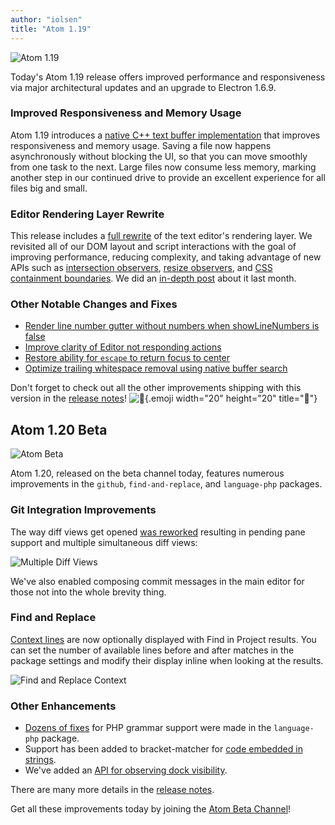 ```yaml
---
author: "iolsen"
title: "Atom 1.19"
---
```


![Atom 1.19](/assets/images/blog.atom.io/img/posts/release-1-19.png)

Today's Atom 1.19 release offers improved performance and responsiveness via major architectural updates and an upgrade to Electron 1.6.9.

<!--more-->

### Improved Responsiveness and Memory Usage

Atom 1.19 introduces a [native C++ text buffer implementation](https://github.com/atom/superstring) that improves responsiveness and memory usage. Saving a file now happens asynchronously without blocking the UI, so that you can move smoothly from one task to the next. Large files now consume less memory, marking another step in our continued drive to provide an excellent experience for all files big and small.

### Editor Rendering Layer Rewrite

This release includes a [full rewrite](https://github.com/atom/atom/pull/13880) of the text editor's rendering layer. We revisited all of our DOM layout and script interactions with the goal of improving performance, reducing complexity, and taking advantage of new APIs such as [intersection observers](https://developers.google.com/web/updates/2016/04/intersectionobserver), [resize observers](https://developers.google.com/web/updates/2016/10/resizeobserver), and [CSS containment boundaries](https://developers.google.com/web/updates/2016/06/css-containment). We did an [in-depth post](/blog/2017/06/22/a-new-approach-to-text-rendering) about it last month.

### Other Notable Changes and Fixes

- [Render line number gutter without numbers when showLineNumbers is false](https://github.com/atom/atom/pull/14694)
- [Improve clarity of Editor not responding actions](https://github.com/atom/atom/pull/14753)
- [Restore ability for `escape` to return focus to center](https://github.com/atom/tree-view/pull/1127)
- [Optimize trailing whitespace removal using native buffer search](https://github.com/atom/whitespace/pull/157)

Don't forget to check out all the other improvements shipping with this version in the [release notes](https://github.com/atom/atom/releases/tag/v1.19.0)! ![:memo:](https://github.githubassets.com/images/icons/emoji/unicode/1f4dd.png){.emoji width="20" height="20" title=":memo:"}

## Atom 1.20 Beta

![Atom Beta](/assets/images/blog.atom.io/img/release-beta.png)

Atom 1.20, released on the beta channel today, features numerous improvements in the `github`, `find-and-replace`, and `language-php` packages.

### Git Integration Improvements

The way diff views get opened [was reworked](https://github.com/atom/github/pull/1016) resulting in pending pane support and multiple simultaneous diff views:

![Multiple Diff Views](/assets/images/blog.atom.io/img/posts/multiple-diff-views.gif)

We've also enabled composing commit messages in the main editor for those not into the whole brevity thing.

### Find and Replace

[Context lines](https://github.com/atom/find-and-replace/pull/908) are now optionally displayed with Find in Project results. You can set the number of available lines before and after matches in the package settings and modify their display inline when looking at the results.

![Find and Replace Context](/assets/images/blog.atom.io/img/posts/find-and-replace-context.png)

### Other Enhancements

- [Dozens of fixes](https://github.com/atom/language-php/pulls?utf8=%E2%9C%93&q=is%3Apr%20is%3Aclosed%20merged%3A2017-06-08..2017-08-03) for PHP grammar support were made in the `language-php` package.
- Support has been added to bracket-matcher for [code embedded in strings](https://github.com/atom/bracket-matcher/pull/294).
- We've added an [API for observing dock visibility](https://github.com/atom/atom/pull/14736).

There are many more details in the [release notes](https://github.com/atom/atom/releases/tag/v1.20.0-beta0).

Get all these improvements today by joining the [Atom Beta Channel](/beta)!
